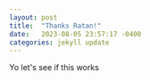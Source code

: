 ```yaml
---
layout: post
title:  "Thanks Ratan!"
date:   2023-08-05 23:57:17 -0400
categories: jekyll update
---
```



Yo let's see if this works